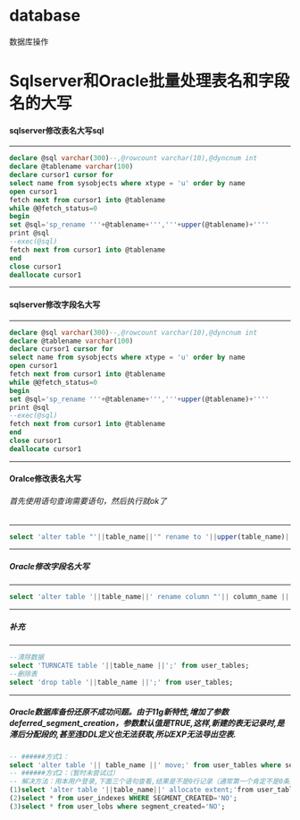 # database
数据库操作
#
# Sqlserver和Oracle批量处理表名和字段名的大写

#### sqlserver修改表名大写sql

---

```sql
declare @sql varchar(300)--,@rowcount varchar(10),@dyncnum int
declare @tablename varchar(100)
declare cursor1 cursor for
select name from sysobjects where xtype = 'u' order by name
open cursor1
fetch next from cursor1 into @tablename
while @@fetch_status=0
begin
set @sql='sp_rename '''+@tablename+''','''+upper(@tablename)+''''
print @sql
--exec(@sql)
fetch next from cursor1 into @tablename
end
close cursor1
deallocate cursor1
```

---

#### sqlserver修改字段名大写

---

```sql
declare @sql varchar(300)--,@rowcount varchar(10),@dyncnum int
declare @tablename varchar(100)
declare cursor1 cursor for
select name from sysobjects where xtype = 'u' order by name
open cursor1
fetch next from cursor1 into @tablename
while @@fetch_status=0
begin
set @sql='sp_rename '''+@tablename+''','''+upper(@tablename)+''''
print @sql
--exec(@sql)
fetch next from cursor1 into @tablename
end
close cursor1
deallocate cursor1
```

---

#### Oralce修改表名大写

###### 首先使用语句查询需要语句，然后执行就ok了

---

```sql
select 'alter table "'||table_name||'" rename to '||upper(table_name)||';' from user_tables where table_name<>upper(table_name);
```

---

##### Oracle修改字段名大写

---

```sql
select 'alter table '||table_name||' rename column "'|| column_name ||'" to '||upper(column_name)||';' from user_tab_columns where column_name<>upper(column_name);
```

---

##### 补充

---

```sql
--清除数据
select 'TURNCATE table '||table_name ||';' from user_tables;
--删除表
select 'drop table '||table_name ||';' from user_tables;
```

---

##### Oracle数据库备份还原不成功问题。由于11g新特性,增加了参数deferred\_segment\_creation，参数默认值是TRUE,这样,新建的表无记录时,是滞后分配段的,甚至连DDL定义也无法获取,所以EXP无法导出空表.

```sql
-- ######方式1：
select 'alter table '|| table_name ||' move;' from user_tables where segment_created='NO';
-- ######方式2：（暂时未尝试过）
-- 解决方法：用本用户登录,下面三个语句查看,结果是不是0行记录（通常第一个肯定不是0条）
(1)select 'alter table '||table_name||' allocate extent;'from user_tables WHERE SEGMENT_CREATED='NO';
(2)select * from user_indexes WHERE SEGMENT_CREATED='NO';
(3)select * from user_lobs where segment_created='NO';
```


